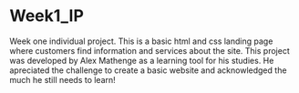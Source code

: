 # Week1_IP
Week one individual project. This is a basic html and css landing page where customers find information and services about the site.
This project was developed by Alex Mathenge as a learning tool for his studies.
He apreciated the challenge to create a basic website and acknowledged the much he still needs to learn!